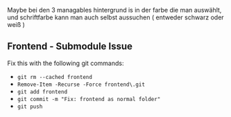 Maybe bei den 3 managables hintergrund is in der farbe die man auswählt, und schriftfarbe kann man auch selbst aussuchen ( entweder schwarz oder weiß )

## Frontend - Submodule Issue

Fix this with the following git commands:

- `git rm --cached frontend`
- `Remove-Item -Recurse -Force frontend\.git`
- `git add frontend`
- `git commit -m "Fix: frontend as normal folder"`
- `git push`